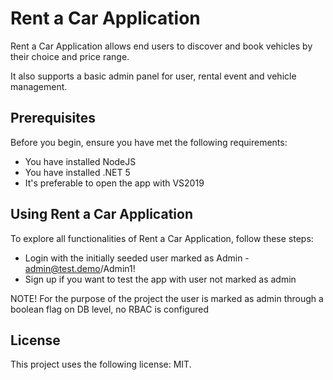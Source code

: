 # Rent a Car Application

Rent a Car Application allows end users to discover and book vehicles by their choice and price range.

It also supports a basic admin panel for user, rental event and vehicle management.

## Prerequisites

Before you begin, ensure you have met the following requirements:
* You have installed NodeJS
* You have installed .NET 5
* It's preferable to open the app with VS2019

## Using Rent a Car Application

To explore all functionalities of Rent a Car Application, follow these steps:

* Login with the initially seeded user marked as Admin - admin@test.demo/Admin1!
* Sign up if you want to test the app with user not marked as admin

NOTE!
For the purpose of the project the user is marked as admin through a boolean flag on DB level, no RBAC is configured

## License

This project uses the following license: MIT.

